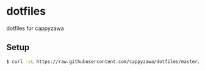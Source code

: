 # dotfiles
dotfiles for cappyzawa

## Setup
```bash
$ curl -sL https://raw.githubusercontent.com/cappyzawa/dotfiles/master/etc/install | bash
```
